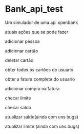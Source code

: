 # Bank_api_test
Um simulador de uma api openbank

atuais ações que se pode fazer

adicionar pessoa

adicionar cartão

deletar cartão

obter todos os cartões do usuario

obter a fatura completa do usuario

adicionar compra na fatura

checar limite

checar saldo

atualizar saldo(ainda com uns bugs)

atualizar limite (ainda com uns bugs)
